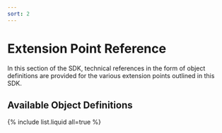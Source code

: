```yaml
---
sort: 2
---
```


# Extension Point Reference

In this section of the SDK, technical references in the form of object definitions are provided for the various extension points outlined in this SDK. 

## Available Object Definitions
{% include list.liquid all=true %}